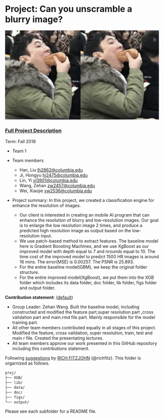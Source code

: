 # Project: Can you unscramble a blurry image? 
![image](figs/sc.jpg)

### [Full Project Description](doc/project3_desc.md)

Term: Fall 2018

+ Team 1
+ Team members
	+ Han, Liu lh2862@columbia.edu
	+ Ji, Hongyu hj2475@columbia.edu
	+ Lin, Yi yl3901@columbia.edu
	+ Wang, Zehan zw2457@columbia.edu
	+ Wei, Xiaojie xw2536@columbia.edu

+ Project summary: In this project, we created a classification engine for enhance the resolution of images. 
	+ Our client is interested in creating an mobile AI program that can enhance the resolution of blurry and low-resolution images. Our goal is to enlarge the low resolution image 2 times, and produce a predicted high resolution image as output based on the low-resolution input. 
	+ We use patch-based method to extract features. The baseline model here is Gradient Boosting Machines, and we use XgBoost as our improved model with depth equal to 7 and nrounds equal to 10. The time cost of the improved model to predict 1500 HR images is around 16 mins. The error(MSE) is 0.00257. The PSNR is 25.893.
	+ For the entire baseline model(GBM), we keep the original folder structure.
	+ For the entire improved model(XgBoost), we put them into the XGB folder which includes its data folder, doc folder, lib folder, figs folder and output folder.

**Contribution statement**: ([default](doc/a_note_on_contributions.md)) 
+ Group Leader: Zehan Wang. Built the baseline model, including constructed and modified the feature part,super resolution part ,cross validation part and main.rmd file part. Mainly responsible for the model training part.
+ All other team members contributed equally in all stages of this project. Modified the feature, cross validation, super resolution, train, test and main r file. Created the presentating lectures.
+ All team members approve our work presented in this GitHub repository including this contributions statement. 

Following [suggestions](http://nicercode.github.io/blog/2013-04-05-projects/) by [RICH FITZJOHN](http://nicercode.github.io/about/#Team) (@richfitz). This folder is orgarnized as follows.

```
proj/
├── XGB/
├── lib/
├── data/
├── doc/
├── figs/
└── output/
```

Please see each subfolder for a README file.
